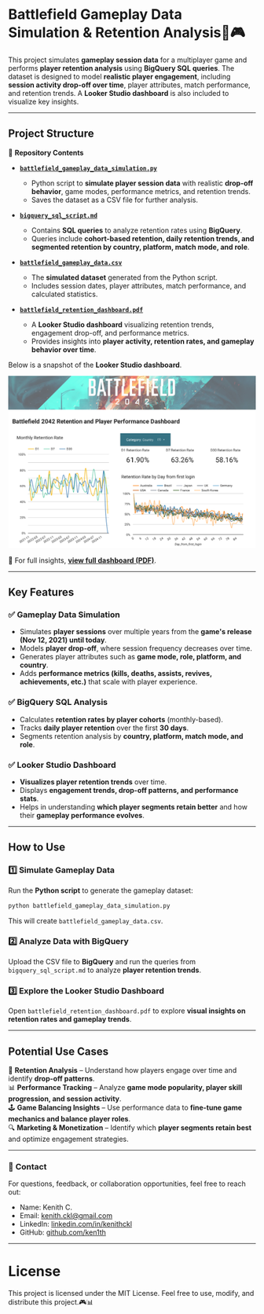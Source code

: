 # **Battlefield Gameplay Data Simulation & Retention Analysis**🚀🎮

This project simulates **gameplay session data** for a multiplayer game and performs **player retention analysis** using **BigQuery SQL queries**. The dataset is designed to model **realistic player engagement**, including **session activity drop-off over time**, player attributes, match performance, and retention trends. A **Looker Studio dashboard** is also included to visualize key insights.

---

## **Project Structure**  

📂 **Repository Contents**  

- **[`battlefield_gameplay_data_simulation.py`](battlefield_gameplay_data_simulation.py)**
  - Python script to **simulate player session data** with realistic **drop-off behavior**, game modes, performance metrics, and retention trends.  
  - Saves the dataset as a CSV file for further analysis.  

- **[`bigquery_sql_script.md`](bigquery_sql_script.md)**  
  - Contains **SQL queries** to analyze retention rates using **BigQuery**.  
  - Queries include **cohort-based retention, daily retention trends, and segmented retention by country, platform, match mode, and role**.  

- **[`battlefield_gameplay_data.csv`](battlefield_gameplay_data.csv)**  
  - The **simulated dataset** generated from the Python script.  
  - Includes session dates, player attributes, match performance, and calculated statistics.  

- **[`battlefield_retention_dashboard.pdf`](battlefield_retention_dashboard.pdf)**  
  - A **Looker Studio dashboard** visualizing retention trends, engagement drop-off, and performance metrics.  
  - Provides insights into **player activity, retention rates, and gameplay behavior over time**.  

Below is a snapshot of the **Looker Studio dashboard**.

![Retention Dashboard Preview](dashboard_snapshot.png)

🔗 For full insights, **[view full dashboard (PDF)](battlefield_retention_dashboard.pdf)**.

---

## **Key Features**  

### ✅ **Gameplay Data Simulation**
- Simulates **player sessions** over multiple years from the **game's release (Nov 12, 2021) until today**.  
- Models **player drop-off**, where session frequency decreases over time.  
- Generates player attributes such as **game mode, role, platform, and country**.  
- Adds **performance metrics (kills, deaths, assists, revives, achievements, etc.)** that scale with player experience.  

### ✅ **BigQuery SQL Analysis**
- Calculates **retention rates by player cohorts** (monthly-based).  
- Tracks **daily player retention** over the first **30 days**.  
- Segments retention analysis by **country, platform, match mode, and role**.  

### ✅ **Looker Studio Dashboard**
- **Visualizes player retention trends** over time.  
- Displays **engagement trends, drop-off patterns, and performance stats**.  
- Helps in understanding **which player segments retain better** and how their **gameplay performance evolves**.  

---

## **How to Use**  

### **1️⃣ Simulate Gameplay Data**
Run the **Python script** to generate the gameplay dataset:  

```bash
python battlefield_gameplay_data_simulation.py
```
This will create `battlefield_gameplay_data.csv`.  

### **2️⃣ Analyze Data with BigQuery**
Upload the CSV file to **BigQuery** and run the queries from `bigquery_sql_script.md` to analyze **player retention trends**.

### **3️⃣ Explore the Looker Studio Dashboard**
Open `battlefield_retention_dashboard.pdf` to explore **visual insights on retention rates and gameplay trends**.

---

## **Potential Use Cases**  

🚀 **Retention Analysis** – Understand how players engage over time and identify **drop-off patterns**.  
📊 **Performance Tracking** – Analyze **game mode popularity, player skill progression, and session activity**.  
🕹️ **Game Balancing Insights** – Use performance data to **fine-tune game mechanics and balance player roles**.  
🔍 **Marketing & Monetization** – Identify which **player segments retain best** and optimize engagement strategies.  

---

### 📩 **Contact**  

For questions, feedback, or collaboration opportunities, feel free to reach out:

- Name: Kenith C.
- Email: [kenith.ckl@gmail.com](mailto:kenith.c@gmail.com)
- LinkedIn: [linkedin.com/in/kenithckl](https://linkedin.com/in/kenithckl)
- GitHub: [github.com/ken1th](https://github.com/ken1th)

---
# License

This project is licensed under the MIT License. Feel free to use, modify, and distribute this project.🎮📊
